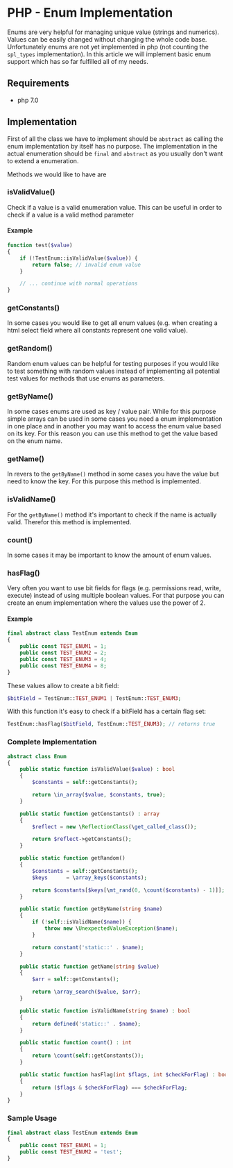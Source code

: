 # PHP - Enum Implementation

Enums are very helpful for managing unique value (strings and numerics). Values can be easily changed without changing the whole code base. Unfortunately enums are not yet implemented in php (not counting the `spl_types` implementation). In this article we will implement basic enum support which has so far fulfilled all of my needs.

## Requirements

* php 7.0

## Implementation

First of all the class we have to implement should be `abstract` as calling the enum implementation by itself has no purpose. The implementation in the actual enumeration should be `final` and `abstract` as you usually don't want to extend a enumeration.

Methods we would like to have are

### isValidValue()

Check if a value is a valid enumeration value. This can be useful in order to check if a value is a valid method parameter

#### Example

```php
function test($value)
{
    if (!TestEnum::isValidValue($value)) {
        return false; // invalid enum value
    }

    // ... continue with normal operations
}
```

### getConstants()

In some cases you would like to get all enum values (e.g. when creating a html select field where all constants represent one valid value).

### getRandom()

Random enum values can be helpful for testing purposes if you would like to test something with random values instead of implementing all potential test values for methods that use enums as parameters.

### getByName()

In some cases enums are used as key / value pair. While for this purpose simple arrays can be used in some cases you need a enum implementation in one place and in another you may want to access the enum value based on its key. For this reason you can use this method to get the value based on the enum name.

### getName()

In revers to the `getByName()` method in some cases you have the value but need to know the key. For this purpose this method is implemented. 

### isValidName()

For the `getByName()` method it's important to check if the name is actually valid. Therefor this method is implemented.

### count()

In some cases it may be important to know the amount of enum values.

### hasFlag()

Very often you want to use bit fields for flags (e.g. permissions read, write, execute) instead of using multiple boolean values. For that purpose you can create an enum implementation where the values use the power of 2.

#### Example

```php
final abstract class TestEnum extends Enum
{
    public const TEST_ENUM1 = 1;
    public const TEST_ENUM2 = 2;
    public const TEST_ENUM3 = 4;
    public const TEST_ENUM4 = 8;
}
```

These values allow to create a bit field:

```php
$bitField = TestEnum::TEST_ENUM1 | TestEnum::TEST_ENUM3;
```

With this function it's easy to check if a bitField has a certain flag set:

```php
TestEnum::hasFlag($bitField, TestEnum::TEST_ENUM3); // returns true
```

### Complete Implementation

```php
abstract class Enum
{
    public static function isValidValue($value) : bool
    {
        $constants = self::getConstants();

        return \in_array($value, $constants, true);
    }

    public static function getConstants() : array
    {
        $reflect = new \ReflectionClass(\get_called_class());

        return $reflect->getConstants();
    }

    public static function getRandom()
    {
        $constants = self::getConstants();
        $keys      = \array_keys($constants);

        return $constants[$keys[\mt_rand(0, \count($constants) - 1)]];
    }

    public static function getByName(string $name)
    {
        if (!self::isValidName($name)) {
            throw new \UnexpectedValueException($name);
        }

        return constant('static::' . $name);
    }

    public static function getName(string $value)
    {
        $arr = self::getConstants();

        return \array_search($value, $arr);
    }

    public static function isValidName(string $name) : bool
    {
        return defined('static::' . $name);
    }

    public static function count() : int
    {
        return \count(self::getConstants());
    }

    public static function hasFlag(int $flags, int $checkForFlag) : bool
    {
        return ($flags & $checkForFlag) === $checkForFlag;
    }
}
```

### Sample Usage

```php
final abstract class TestEnum extends Enum
{
    public const TEST_ENUM1 = 1;
    public const TEST_ENUM2 = 'test';
}
```
